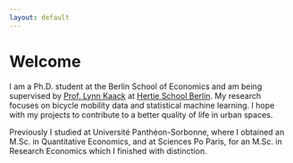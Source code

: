 ```yaml
---
layout: default
---
```

# Welcome

I am a Ph.D. student at the Berlin School of Economics and am being supervised by [Prof. Lynn Kaack](https://lynnkaack.com/index.html) at [Hertie School Berlin](https://www.hertie-school.org/en/datasciencelab/people/profile/person/kaiser). My research focuses on bicycle mobility data and statistical machine learning. I hope with my projects to contribute to a better quality of life in urban spaces.

Previously I studied at Université Panthéon-Sorbonne, where I obtained an M.Sc. in Quantitative Economics, and at Sciences Po Paris, for an M.Sc. in Research Economics which I finished with distinction. 






